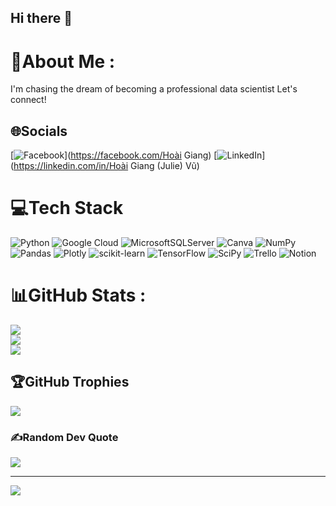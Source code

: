 ## Hi there 👋

# 💫About Me :
I'm chasing the dream of becoming a professional data scientist
Let's connect!


## 🌐Socials
[![Facebook](https://img.shields.io/badge/Facebook-%231877F2.svg?logo=Facebook&logoColor=white)](https://facebook.com/Hoài Giang) [![LinkedIn](https://img.shields.io/badge/LinkedIn-%230077B5.svg?logo=linkedin&logoColor=white)](https://linkedin.com/in/Hoài Giang (Julie) Vũ) 

# 💻Tech Stack
![Python](https://img.shields.io/badge/python-3670A0?style=plastic&logo=python&logoColor=ffdd54) ![Google Cloud](https://img.shields.io/badge/Google%20Cloud-%234285F4.svg?style=plastic&logo=google-cloud&logoColor=white) ![MicrosoftSQLServer](https://img.shields.io/badge/Microsoft%20SQL%20Sever-CC2927?style=plastic&logo=microsoft%20sql%20server&logoColor=white) ![Canva](https://img.shields.io/badge/Canva-%2300C4CC.svg?style=plastic&logo=Canva&logoColor=white) ![NumPy](https://img.shields.io/badge/numpy-%23013243.svg?style=plastic&logo=numpy&logoColor=white) ![Pandas](https://img.shields.io/badge/pandas-%23150458.svg?style=plastic&logo=pandas&logoColor=white) ![Plotly](https://img.shields.io/badge/Plotly-%233F4F75.svg?style=plastic&logo=plotly&logoColor=white) ![scikit-learn](https://img.shields.io/badge/scikit--learn-%23F7931E.svg?style=plastic&logo=scikit-learn&logoColor=white) ![TensorFlow](https://img.shields.io/badge/TensorFlow-%23FF6F00.svg?style=plastic&logo=TensorFlow&logoColor=white) ![SciPy](https://img.shields.io/badge/SciPy-%230C55A5.svg?style=plastic&logo=scipy&logoColor=%white) ![Trello](https://img.shields.io/badge/Trello-%23026AA7.svg?style=plastic&logo=Trello&logoColor=white) ![Notion](https://img.shields.io/badge/Notion-%23000000.svg?style=plastic&logo=notion&logoColor=white)
# 📊GitHub Stats :
![](https://github-readme-stats.vercel.app/api?username=giangvh99&theme=calm&hide_border=false&include_all_commits=false&count_private=false)<br/>
![](https://github-readme-streak-stats.herokuapp.com/?user=giangvh99&theme=calm&hide_border=false)<br/>
![](https://github-readme-stats.vercel.app/api/top-langs/?username=giangvh99&theme=calm&hide_border=false&include_all_commits=false&count_private=false&layout=compact)

## 🏆GitHub Trophies
![](https://github-trophies.vercel.app/?username=giangvh99&theme=algolia&no-frame=true&no-bg=true&margin-w=4)

### ✍️Random Dev Quote
![](https://quotes-github-readme.vercel.app/api?type=horizontal&theme=radical)

---
[![](https://visitcount.itsvg.in/api?id=giangvh99&icon=0&color=0)](https://visitcount.itsvg.in)
